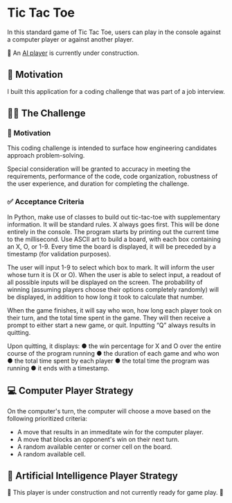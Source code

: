 # Tic Tac Toe

In this standard game of Tic Tac Toe, users can play in the console against a computer player or against another player.

🧠 An [AI player](#brain-artificial-intelligence-player-strategy) is currently under construction.

## 🚸 Motivation

I built this application for a coding challenge that was part of a job interview.

## 🧑‍💻 The Challenge

### 🚸 Motivation

This coding challenge is intended to surface how engineering candidates approach problem-solving.

Special consideration will be granted to accuracy in meeting the requirements, performance of the code, code organization, robustness of the user experience, and duration for completing the challenge.

### ✅ Acceptance Criteria

In Python, make use of classes to build out tic-tac-toe with supplementary information. It will be standard rules. X always goes first. This will be done entirely in the console. The program starts by printing out the current time to the millisecond. Use ASCII art to build a board, with each box containing an X, O, or 1-9. Every time the board is displayed, it will be preceded by a timestamp (for validation purposes).

The user will input 1-9 to select which box to mark. It will inform the user whose turn it is (X or O). When the user is able to select input, a readout of all possible inputs will be displayed on the screen. The probability of winning (assuming players choose their options completely randomly) will be displayed, in addition to how long it took to calculate that number.

When the game finishes, it will say who won, how long each player took on their turn, and the total time spent in the game. They will then receive a prompt to either start a new game, or quit. Inputting “Q” always results in quitting.

Upon quitting, it displays:
  ● the win percentage for X and O over the entire course of the program running
  ● the duration of each game and who won
  ● the total time spent by each player
  ● the total time the program was running
  ● it ends with a timestamp.

## 💻 Computer Player Strategy

On the computer's turn, the computer will choose a move based on the following prioritized criteria:
  * A move that results in an immeditate win for the computer player.
  * A move that blocks an opponent's win on their next turn.
  * A random available center or corner cell on the board.
  * A random available cell.

## 🧠 Artificial Intelligence Player Strategy

🚧 This player is under construction and not currently ready for game play. 🚧
